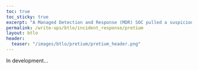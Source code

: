 ```yaml
---
toc: true
toc_sticky: true
excerpt: "A Managed Detection and Response (MDR) SOC pulled a suspicious email from a client that included a malicious link to download an executable file. A PCAP was retrieved that included traffic from the victim workstation."
permalink: /write-ups/btlo/incident_response/pretium
layout: btlo
header:
  teaser: "/images/btlo/pretium/pretium_header.png"
---
```

In development...
